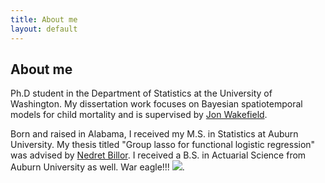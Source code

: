 ```yaml
---
title: About me
layout: default
---
```


## About me
Ph.D student in the Department of Statistics at the University of Washington. My dissertation work focuses on Bayesian spatiotemporal models for child mortality and is supervised by [Jon Wakefield](https://faculty.washington.edu/jonno/).

Born and raised in Alabama, I received my M.S. in Statistics at Auburn University. My thesis titled "Group lasso for functional logistic regression" was advised by [Nedret Billor](http://webhome.auburn.edu/~billone/). I received a B.S. in Actuarial Science from Auburn University as well. War eagle!!! 
![]("AU.jpg").

